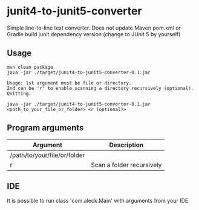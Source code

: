 # junit4-to-junit5-converter

Simple line-to-line text converter. Does not update Maven pom.xml or Gradle build junit dependency version (change to JUnit 5 by yourself)

## Usage

```
mvn clean package
java -jar ./target/junit4-to-junit5-converter-0.1.jar

Usage: 1st argument must be file or directory.
2nd can be 'r' to enable scanning a directory recursively (optional).
Quitting.

java -jar ./target/junit4-to-junit5-converter-0.1.jar <path_to_your_file_or_folder> <r (optional)>

```

## Program arguments
| Argument        | Description       |
| --------------- |:-----------------:|
| /path/to/your/file/or/folder        |
| r        | Scan a folder recursively|

## IDE
It is possible to run class 'com.aleck.Main' with arguments from your IDE
